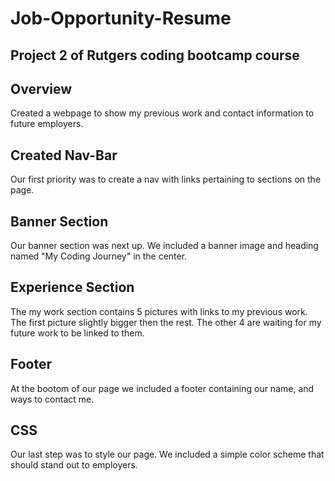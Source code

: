 # Job-Opportunity-Resume

## Project 2 of Rutgers coding bootcamp course

## Overview
Created a webpage to show my previous work and contact information to future employers.

## Created Nav-Bar
Our first priority was to create a nav with links pertaining to sections on the page.

## Banner Section
Our banner section was next up. We included a banner image and heading named "My Coding Journey" in the center.

## Experience Section
The my work section contains 5 pictures with links to my previous work. The first picture slightly bigger then the rest. The other 4 are waiting for my future work to be linked to them.

## Footer
At the bootom of our page we included a footer containing our name, and ways to contact me.

## CSS
Our last step was to style our page. We included a simple color scheme that should stand out to employers.
